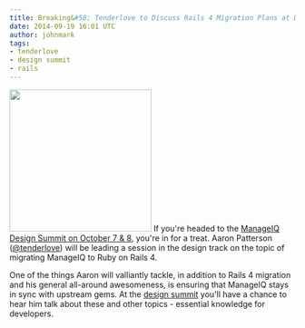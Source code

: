 ```yaml
---
title: Breaking&#58; Tenderlove to Discuss Rails 4 Migration Plans at Design Summit
date: 2014-09-19 16:01 UTC
author: johnmark
tags:
- tenderlove
- design summit
- rails
---
```

<a href="http://twitter.com/tenderlove"><img src="/images/tenderlove.jpeg" width="250"></a>
If you're headed to the [ManageIQ Design Summit on October 7 & 8](http://miqdevsummit14.eventbrite.com/), you're in for a treat. Aaron Patterson ([@tenderlove](http://twitter.com/tenderlove)) will be leading a session in the design track on the topic of migrating ManageIQ to Ruby on Rails 4.

One of the things Aaron will valliantly tackle, in addition to Rails 4 migration and his general all-around awesomeness, is ensuring that ManageIQ stays in sync with upstream gems. At the [design summit](http://miqdevsummit14.eventbrite.com/) you'll have a chance to hear him talk about these and other topics - essential knowledge for developers.
